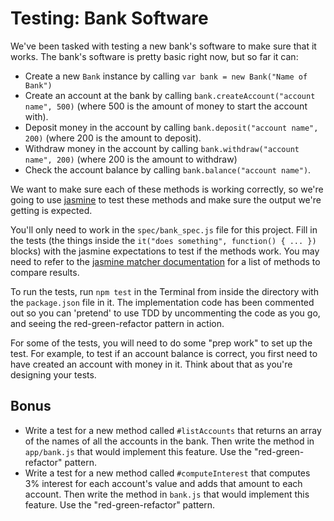 # Testing: Bank Software

We've been tasked with testing a new bank's software to make sure that it works. The bank's software is pretty basic right now, but so far it can:

- Create a new `Bank` instance by calling `var bank = new Bank("Name of Bank")`
- Create an account at the bank by calling `bank.createAccount("account name", 500)` (where 500 is the amount of money to start the account with).
- Deposit money in the account by calling `bank.deposit("account name", 200)` (where 200 is the amount to deposit).
- Withdraw money in the account by calling `bank.withdraw("account name", 200)` (where 200 is the amount to withdraw)
- Check the account balance by calling `bank.balance("account name")`.

We want to make sure each of these methods is working correctly, so we're going to use [jasmine](http://jasmine.github.io/2.4/introduction.html) to test these methods and make sure the output we're getting is expected.

You'll only need to work in the `spec/bank_spec.js` file for this project. Fill in the tests (the things inside the `it("does something", function() { ... })` blocks) with the jasmine expectations to test if the methods work. You may need to refer to the [jasmine matcher documentation](http://jasmine.github.io/2.4/introduction.html#section-Matchers) for a list of methods to compare results.

To run the tests, run `npm test` in the Terminal from inside the directory with the `package.json` file in it. The implementation code has been commented out so you can 'pretend' to use TDD by uncommenting the code as you go, and seeing the red-green-refactor pattern in action.

For some of the tests, you will need to do some "prep work" to set up the test. For example, to test if an account balance is correct, you first need to have created an account with money in it. Think about that as you're designing your tests.

## Bonus
- Write a test for a new method called `#listAccounts` that returns an array of the names of all the accounts in the bank. Then write the method in `app/bank.js` that would implement this feature. Use the "red-green-refactor" pattern.
- Write a test for a new method called `#computeInterest` that computes 3% interest for each account's value and adds that amount to each account. Then write the method in `bank.js` that would implement this feature. Use the "red-green-refactor" pattern.
